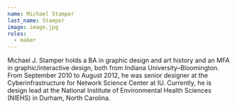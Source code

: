 ```yaml
---
name: Michael Stamper
last_name: Stamper
image: image.jpg
roles:
  - maker
---
```

Michael J. Stamper holds a BA in graphic design and art history and an MFA in graphic/interactive design, both from Indiana University–Bloomington. From September 2010 to August 2012, he was senior designer at the Cyberinfrastructure for Network Science Center at IU. Currently, he is design lead at the National Institute of Environmental Health Sciences (NIEHS) in Durham, North Carolina.